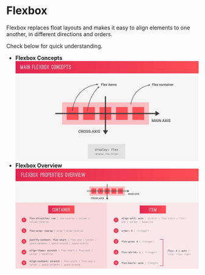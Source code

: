 # **Flexbox**

Flexbox replaces float layouts and makes it easy to align elements to one another, in different directions and orders.

Check below for quick understanding.

* **Flexbox Concepts**
![Flexbox Concepts](./flexbox-concepts.JPG)
* **Flexbox Overview**
![Flexbox Overview](./flexbox-overview.JPG)